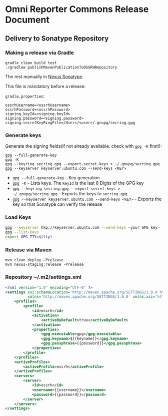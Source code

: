 # Omni Reporter Commons Release Document

## Delivery to Sonatype Repository

### Making a release via Gradle

```shell
gradle clean build test
./gradlew publishMavenPublicationToOSSRHRepository
```

The rest manually in [Nexus Sonatype](https://oss.sonatype.org/).

This file is mandatory before a release:

`gradle.properties`:

```properties
ossrhUsername=<ossrhUsername>
ossrhPassword=<ossrhPassword>
signing.keyId=<signing.keyId>
signing.password=<signing.password>
signing.secretKeyRingFile=/Users/<user>/.gnupg/secring.gpg
```

### Generate keys

Generate the signing fields(if not already available. check with `gpg -K` first!):

```shell
gpg --full-generate-key
gpg -K
gpg --keyring secring.gpg --export-secret-keys > ~/.gnupg/secring.gpg
gpg --keyserver keyserver.ubuntu.com --send-keys <KEY>
```

- `gpg --full-generate-key` - Key generation
- `gpg -K` - Lists keys. The `KeyId` is the last 8 Digits of the GPG key
- `gpg --keyring secring.gpg --export-secret-keys > ~/.gnupg/secring.gpg` - Exports the keys to `secring.gpg`
- `gpg --keyserver keyserver.ubuntu.com --send-keys <KEY>` - Exports the key so that Sonatype can verify the release


### Load Keys

```bash
gpg --keyserver hkp://keyserver.ubuntu.com --send-keys <your GPG key>
gpg --list-keys
export GPG_TTY=$(tty)
```

### Release via Maven

```shell
mvn clean deploy -Prelease
mvn nexus-staging:release -Prelease
```

### Repository ~/.m2/settings.xml

```xml
<?xml version="1.0" encoding="UTF-8" ?>
<settings xsi:schemaLocation='http://maven.apache.org/SETTINGS/1.0.0 http://maven.apache.org/xsd/settings-1.0.0.xsd'
          xmlns='http://maven.apache.org/SETTINGS/1.0.0' xmlns:xsi='http://www.w3.org/2001/XMLSchema-instance'>
    <profiles>
        <profile>
            <id>ossrh</id>
            <activation>
                <activeByDefault>true</activeByDefault>
            </activation>
            <properties>
                <gpg.executable>gpg</gpg.executable>
                <gpg.keyname>${{keyname}}</gpg.keyname>
                <gpg.passphrase>{{password}}</gpg.passphrase>
            </properties>
        </profile>
    </profiles>
    <activeProfiles>
        <activeProfile>ossrh</activeProfile>
    </activeProfiles>
    <servers>
        <server>
            <id>ossrh</id>
            <username>{{username}}</username>
            <password>{{password}}</password>
        </server>
    </servers>
</settings>
```